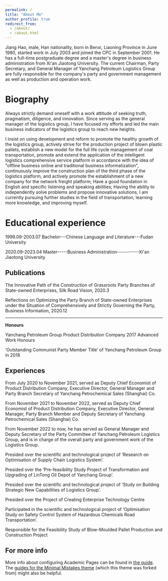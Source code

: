 ```yaml
---
permalink: /
title: "About Me"
author_profile: true
redirect_from: 
  - /about/
  - /about.html
---
```


Jiang Hao, male, Han nationality, born in Benxi, Liaoning Province in June 1980, started work in July 2003 and joined the CPC in September 2001. He has a full-time postgraduate degree and a master's degree in business administration from Xi'an Jiaotong University. The current Chairman, Party Secretary, and General Manager of Yanchang Petroleum Logistics Group are fully responsible for the company's party and government management as well as production and operation work.

Biography
======
Always strictly demand oneself with a work attitude of seeking truth, pragmatism, diligence, and innovation. Since serving as the general manager of the logistics group, I have focused my efforts and led the main business indicators of the logistics group to reach new heights. 

I insist on using development and reform to promote the healthy growth of the logistics group, actively strive for the production project of blown plastic pallets, establish a new model for the full life cycle management of coal transportation, promote and extend the application of the intelligent logistics comprehensive service platform in accordance with the idea of "offline business online and traditional business informatization", continuously improve the construction plan of the third phase of the logistics platform, and actively promote the establishment of a new company for the network freight platform; Have a good foundation in English and specific listening and speaking abilities; Having the ability to independently solve problems and propose innovative solutions, I am currently pursuing further studies in the field of transportation, learning more knowledge, and improving myself.

Educational experience
======
1999.09-2003.07  Bachelor---Chinese Language and Literature---Fudan University 

2020.09-2023.04  Master-----Business Administration-----------Xi'an Jiaotong University 

Publications
------
The Innovative Path of the Construction of Grassroots Party Branches of State-owned Enterprises, Silk Road Vision,   2020.3

Reflections on Optimizing the Party Branch of State-owned Enterprises under the Situation of Comprehensively and Strictly Governing the Party,    Business Information,    2020.12

------

**Honours**

Yanchang Petroleum Group Product Distribution Company 2017 Advanced Work Honours

‘Outstanding Communist Party Member Title’ of Yanchang Petroleum Group in 2018

Experiences
------
From July 2020 to November 2021, served as Deputy Chief Economist of Product Distribution Company, Executive Director, General Manager and Party Branch Secretary of Yanchang Petrochemical Sales (Shanghai) Co.

From November 2021 to November 2022, served as Deputy Chief Economist of Product Distribution Company, Executive Director, General Manager, Party Branch Member and Deputy Secretary of Yanchang Petrochemical Sales (Shanghai) Co.

From November 2022 to now, he has served as General Manager and Deputy Secretary of the Party Committee of Yanchang Petroleum Logistics Group, and is in charge of the overall party and government work of the Logistics Group.

Presided over the scientific and technological project of ‘Research on Optimisation of Supply Chain Logistics System’.

Presided over the ‘Pre-feasibility Study Project of Transformation and Upgrading of LinTong Oil Depot of Yanchang Group’.

Presided over the scientific and technological project of ‘Study on Building Strategic New Capabilities of Logistics Group’.

Presided over the Project of Creating Enterprise Technology Centre

Participated in the scientific and technological project of ‘Optimisation Study on Safety Control System of Hazardous Chemicals Road Transportation’.

Responsible for the Feasibility Study of Blow-Moulded Pallet Production and Construction Project

For more info
------
More info about configuring Academic Pages can be found in [the guide](https://academicpages.github.io/markdown/). The [guides for the Minimal Mistakes theme](https://mmistakes.github.io/minimal-mistakes/docs/configuration/) (which this theme was forked from) might also be helpful.
